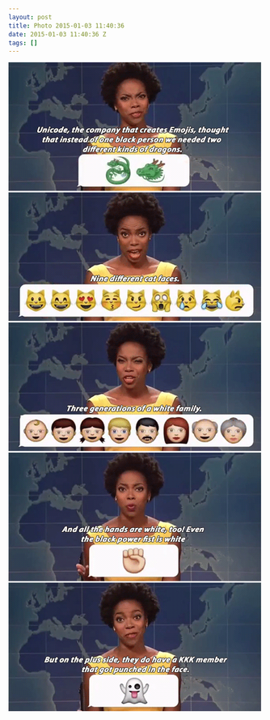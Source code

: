 ```yaml
---
layout: post
title: Photo 2015-01-03 11:40:36
date: 2015-01-03 11:40:36 Z
tags: []
---
```

![](/media/2015/01/106999855514_0.gif)
![](/media/2015/01/106999855514_1.gif)
![](/media/2015/01/106999855514_2.gif)
![](/media/2015/01/106999855514_3.gif)
![](/media/2015/01/106999855514_4.gif)
